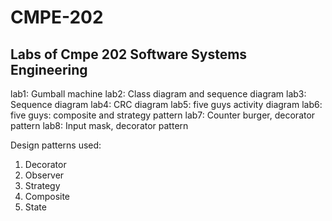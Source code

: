 # CMPE-202

## Labs of Cmpe 202 Software Systems Engineering

lab1: Gumball machine 
lab2: Class diagram and sequence diagram
lab3: Sequence diagram
lab4: CRC diagram
lab5: five guys activity diagram
lab6: five guys: composite and strategy pattern
lab7: Counter burger, decorator pattern
lab8: Input mask, decorator pattern

Design patterns used:  
1. Decorator
2. Observer
3. Strategy
4. Composite
5. State
